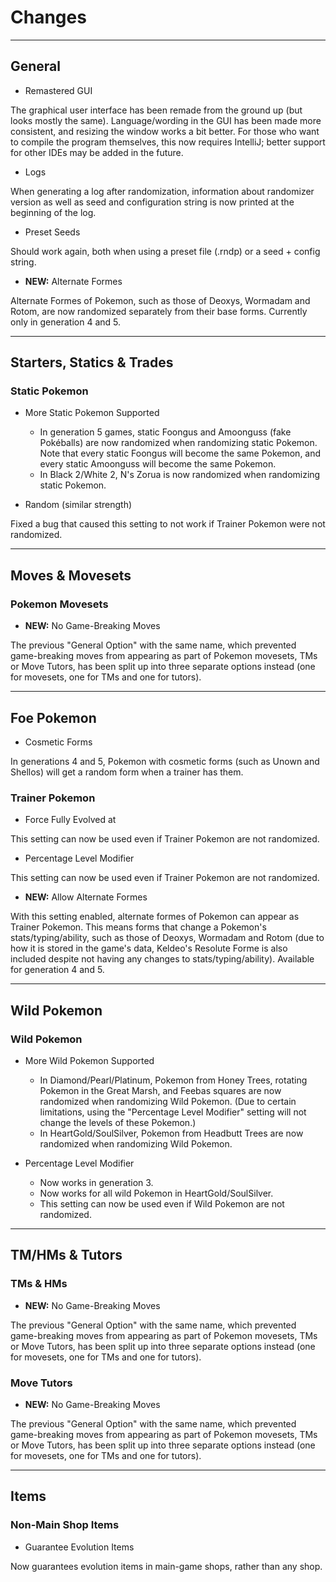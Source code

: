 # Changes

---
## General

- Remastered GUI

The graphical user interface has been remade from the ground up (but looks mostly the same). Language/wording in the GUI has been made more consistent, and resizing the window works a bit better. For those who want to compile the program themselves, this now requires IntelliJ; better support for other IDEs may be added in the future.

- Logs

When generating a log after randomization, information about randomizer version as well as seed and configuration string is now printed at the beginning of the log.

- Preset Seeds

Should work again, both when using a preset file (.rndp) or a seed + config string.

- **NEW:** Alternate Formes

Alternate Formes of Pokemon, such as those of Deoxys, Wormadam and Rotom, are now randomized separately from their base forms. Currently only in generation 4 and 5.

---
## Starters, Statics & Trades

### Static Pokemon

- More Static Pokemon Supported

  - In generation 5 games, static Foongus and Amoonguss (fake Pokéballs) are now randomized when randomizing static Pokemon. Note that every static Foongus will become the same Pokemon, and every static Amoonguss will become the same Pokemon.
  - In Black 2/White 2, N's Zorua is now randomized when randomizing static Pokemon.

- Random (similar strength)

Fixed a bug that caused this setting to not work if Trainer Pokemon were not randomized.

---
## Moves & Movesets

### Pokemon Movesets

- **NEW:** No Game-Breaking Moves

The previous "General Option" with the same name, which prevented game-breaking moves from appearing as part of Pokemon movesets, TMs or Move Tutors, has been split up into three separate options instead (one for movesets, one for TMs and one for tutors).

---
## Foe Pokemon

- Cosmetic Forms

In generations 4 and 5, Pokemon with cosmetic forms (such as Unown and Shellos) will get a random form when a trainer has them.

### Trainer Pokemon

- Force Fully Evolved at

This setting can now be used even if Trainer Pokemon are not randomized.

- Percentage Level Modifier

This setting can now be used even if Trainer Pokemon are not randomized.

- **NEW:** Allow Alternate Formes

With this setting enabled, alternate formes of Pokemon can appear as Trainer Pokemon. This means forms that change a Pokemon's stats/typing/ability, such as those of Deoxys, Wormadam and Rotom (due to how it is stored in the game's data, Keldeo's Resolute Forme is also included despite not having any changes to stats/typing/ability). Available for generation 4 and 5.

---
## Wild Pokemon

### Wild Pokemon

- More Wild Pokemon Supported

  - In Diamond/Pearl/Platinum, Pokemon from Honey Trees, rotating Pokemon in the Great Marsh, and Feebas squares are now randomized when randomizing Wild Pokemon. (Due to certain limitations, using the "Percentage Level Modifier" setting will not change the levels of these Pokemon.)
  - In HeartGold/SoulSilver, Pokemon from Headbutt Trees are now randomized when randomizing Wild Pokemon.

- Percentage Level Modifier

  - Now works in generation 3.
  - Now works for all wild Pokemon in HeartGold/SoulSilver.
  - This setting can now be used even if Wild Pokemon are not randomized.

---
## TM/HMs & Tutors

### TMs & HMs

- **NEW:** No Game-Breaking Moves

The previous "General Option" with the same name, which prevented game-breaking moves from appearing as part of Pokemon movesets, TMs or Move Tutors, has been split up into three separate options instead (one for movesets, one for TMs and one for tutors).

### Move Tutors

- **NEW:** No Game-Breaking Moves

The previous "General Option" with the same name, which prevented game-breaking moves from appearing as part of Pokemon movesets, TMs or Move Tutors, has been split up into three separate options instead (one for movesets, one for TMs and one for tutors).

---
## Items

### Non-Main Shop Items

- Guarantee Evolution Items

Now guarantees evolution items in main-game shops, rather than any shop.